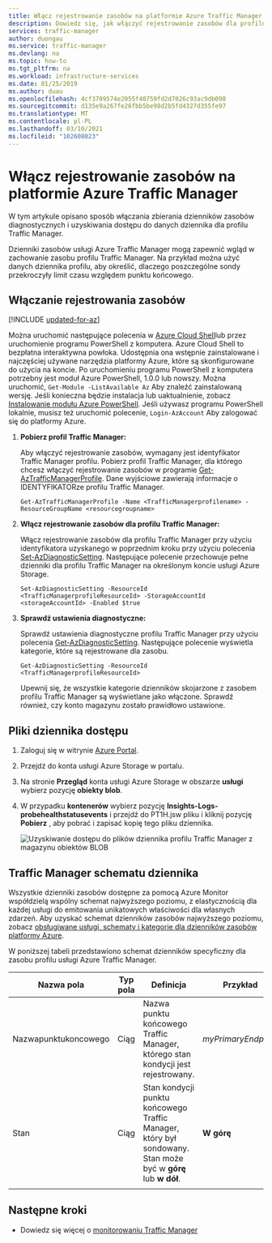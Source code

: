 ```yaml
---
title: Włącz rejestrowanie zasobów na platformie Azure Traffic Manager
description: Dowiedz się, jak włączyć rejestrowanie zasobów dla profilu Traffic Manager i uzyskać dostęp do plików dziennika, które są tworzone w wyniku.
services: traffic-manager
author: duongau
ms.service: traffic-manager
ms.devlang: na
ms.topic: how-to
ms.tgt_pltfrm: na
ms.workload: infrastructure-services
ms.date: 01/25/2019
ms.author: duau
ms.openlocfilehash: 4cf3709574e2055f40759fd2d7026c93ac9db098
ms.sourcegitcommit: d135e9a267fe26fbb5be98d2b5fd4327d355fe97
ms.translationtype: MT
ms.contentlocale: pl-PL
ms.lasthandoff: 03/10/2021
ms.locfileid: "102608023"
---
```

# <a name="enable-resource-logging-in-azure-traffic-manager"></a>Włącz rejestrowanie zasobów na platformie Azure Traffic Manager

W tym artykule opisano sposób włączania zbierania dzienników zasobów diagnostycznych i uzyskiwania dostępu do danych dziennika dla profilu Traffic Manager.

Dzienniki zasobów usługi Azure Traffic Manager mogą zapewnić wgląd w zachowanie zasobu profilu Traffic Manager. Na przykład można użyć danych dziennika profilu, aby określić, dlaczego poszczególne sondy przekroczyły limit czasu względem punktu końcowego.

## <a name="enable-resource-logging"></a>Włączanie rejestrowania zasobów

[!INCLUDE [updated-for-az](../../includes/updated-for-az.md)]

Można uruchomić następujące polecenia w [Azure Cloud Shell](https://shell.azure.com/powershell)lub przez uruchomienie programu PowerShell z komputera. Azure Cloud Shell to bezpłatna interaktywna powłoka. Udostępnia ona wstępnie zainstalowane i najczęściej używane narzędzia platformy Azure, które są skonfigurowane do użycia na koncie. Po uruchomieniu programu PowerShell z komputera potrzebny jest moduł Azure PowerShell, 1.0.0 lub nowszy. Można uruchomić, `Get-Module -ListAvailable Az` Aby znaleźć zainstalowaną wersję. Jeśli konieczna będzie instalacja lub uaktualnienie, zobacz [Instalowanie modułu Azure PowerShell](/powershell/azure/install-az-ps). Jeśli używasz programu PowerShell lokalnie, musisz też uruchomić polecenie, `Login-AzAccount` Aby zalogować się do platformy Azure.

1. **Pobierz profil Traffic Manager:**

    Aby włączyć rejestrowanie zasobów, wymagany jest identyfikator Traffic Manager profilu. Pobierz profil Traffic Manager, dla którego chcesz włączyć rejestrowanie zasobów w programie [Get-AzTrafficManagerProfile](/powershell/module/az.TrafficManager/Get-azTrafficManagerProfile). Dane wyjściowe zawierają informacje o IDENTYFIKATORze profilu Traffic Manager.

    ```azurepowershell-interactive
    Get-AzTrafficManagerProfile -Name <TrafficManagerprofilename> -ResourceGroupName <resourcegroupname>
    ```

2. **Włącz rejestrowanie zasobów dla profilu Traffic Manager:**

    Włącz rejestrowanie zasobów dla profilu Traffic Manager przy użyciu identyfikatora uzyskanego w poprzednim kroku przy użyciu polecenia [Set-AzDiagnosticSetting](/powershell/module/az.monitor/set-azdiagnosticsetting). Następujące polecenie przechowuje pełne dzienniki dla profilu Traffic Manager na określonym koncie usługi Azure Storage. 

      ```azurepowershell-interactive
    Set-AzDiagnosticSetting -ResourceId <TrafficManagerprofileResourceId> -StorageAccountId <storageAccountId> -Enabled $true
      ``` 
3. **Sprawdź ustawienia diagnostyczne:**

      Sprawdź ustawienia diagnostyczne profilu Traffic Manager przy użyciu polecenia [Get-AzDiagnosticSetting](/powershell/module/az.monitor/get-azdiagnosticsetting). Następujące polecenie wyświetla kategorie, które są rejestrowane dla zasobu.

     ```azurepowershell-interactive
     Get-AzDiagnosticSetting -ResourceId <TrafficManagerprofileResourceId>
     ```  
      Upewnij się, że wszystkie kategorie dzienników skojarzone z zasobem profilu Traffic Manager są wyświetlane jako włączone. Sprawdź również, czy konto magazynu zostało prawidłowo ustawione.

## <a name="access-log-files"></a>Pliki dziennika dostępu
1. Zaloguj się w witrynie [Azure Portal](https://portal.azure.com). 
1. Przejdź do konta usługi Azure Storage w portalu.
2. Na stronie **Przegląd** konta usługi Azure Storage w obszarze **usługi** wybierz pozycję **obiekty blob**.
3. W przypadku **kontenerów** wybierz pozycję **Insights-Logs-probehealthstatusevents** i przejdź do PT1H.jsw pliku i kliknij pozycję **Pobierz** , aby pobrać i zapisać kopię tego pliku dziennika.

    ![Uzyskiwanie dostępu do plików dziennika profilu Traffic Manager z magazynu obiektów BLOB](./media/traffic-manager-logs/traffic-manager-logs.png)


## <a name="traffic-manager-log-schema"></a>Traffic Manager schematu dziennika

Wszystkie dzienniki zasobów dostępne za pomocą Azure Monitor współdzielą wspólny schemat najwyższego poziomu, z elastycznością dla każdej usługi do emitowania unikatowych właściwości dla własnych zdarzeń. Aby uzyskać schemat dzienników zasobów najwyższego poziomu, zobacz [obsługiwane usługi, schematy i kategorie dla dzienników zasobów platformy Azure](../azure-monitor/essentials/resource-logs-schema.md).

W poniższej tabeli przedstawiono schemat dzienników specyficzny dla zasobu profilu usługi Azure Traffic Manager.

|Nazwa pola|Typ pola|Definicja|Przykład|
|----|----|---|---|
|Nazwapunktukoncowego|Ciąg|Nazwa punktu końcowego Traffic Manager, którego stan kondycji jest rejestrowany.|*myPrimaryEndpoint*|
|Stan|Ciąg|Stan kondycji punktu końcowego Traffic Manager, który był sondowany. Stan może być w **górę** lub **w dół**.|**W górę**|
|||||

## <a name="next-steps"></a>Następne kroki

* Dowiedz się więcej o [monitorowaniu Traffic Manager](traffic-manager-monitoring.md)